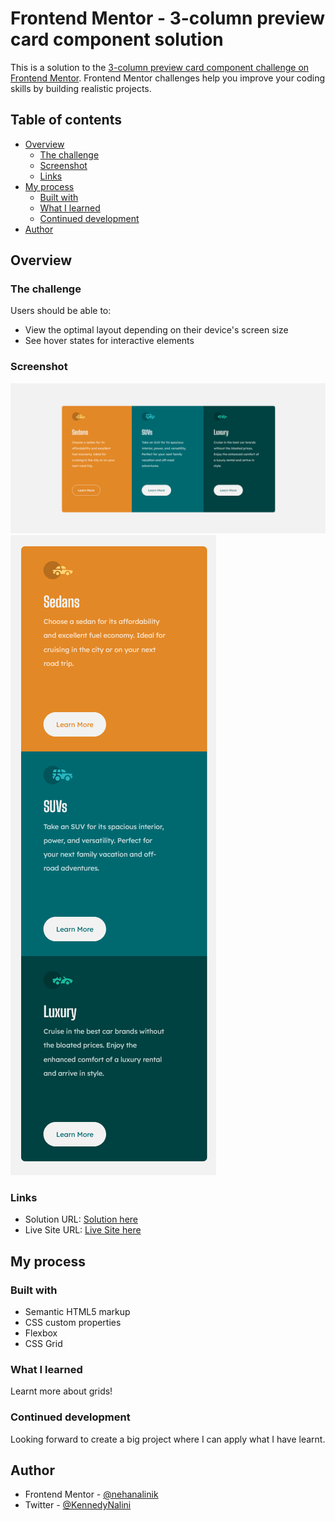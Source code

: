 # Frontend Mentor - 3-column preview card component solution

This is a solution to the [3-column preview card component challenge on Frontend Mentor](https://www.frontendmentor.io/challenges/3column-preview-card-component-pH92eAR2-). Frontend Mentor challenges help you improve your coding skills by building realistic projects.

## Table of contents

- [Overview](#overview)
  - [The challenge](#the-challenge)
  - [Screenshot](#screenshot)
  - [Links](#links)
- [My process](#my-process)
  - [Built with](#built-with)
  - [What I learned](#what-i-learned)
  - [Continued development](#continued-development)
- [Author](#author)

## Overview

### The challenge

Users should be able to:

- View the optimal layout depending on their device's screen size
- See hover states for interactive elements

### Screenshot

![Desktop View](./images/desktop-view.png)
![Mobile View](./images/mobile-view.png)

### Links

- Solution URL: [Solution here](https://github.com/nehanalinik/3-column-preview-card-component-main)
- Live Site URL: [Live Site here](https://nehanalinik.github.io/3-column-preview-card-component-main/)

## My process

### Built with

- Semantic HTML5 markup
- CSS custom properties
- Flexbox
- CSS Grid

### What I learned

Learnt more about grids!

### Continued development

Looking forward to create a big project where I can apply what I have learnt.

## Author

- Frontend Mentor - [@nehanalinik](https://www.frontendmentor.io/profile/nehanalinik)
- Twitter - [@KennedyNalini](https://twitter.com/KennedyNalini)
